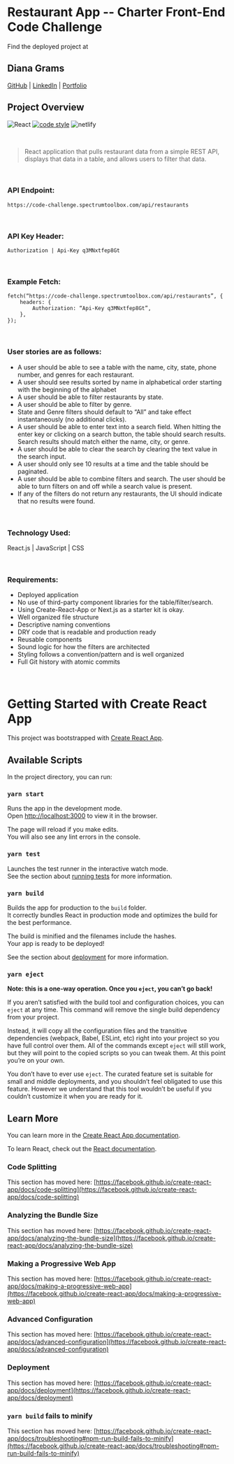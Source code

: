 # Restaurant App -- Charter Front-End Code Challenge

Find the deployed project at

## Diana Grams

[GitHub](https://github.com/deegrams221) | [LinkedIn](https://www.linkedin.com/in/diana-grams/) | [Portfolio](https://dianagrams.dev/)

## Project Overview

![React](https://img.shields.io/badge/react-v17.0.1-blue.svg)
[![code style](https://img.shields.io/badge/code_style-prettier-ff69b4.svg?style=flat)](https://github.com/prettier/prettier)
![netlify](https://img.shields.io/netlify/60ed14aa-ffc4-4ac0-9f41-c1b60e097554)

<br>

> React application that pulls restaurant data from a simple REST API, displays
> that data in a table, and allows users to filter that data.

<br>

### API Endpoint:

```
https://code-challenge.spectrumtoolbox.com/api/restaurants
```

<br>

### API Key Header:

```
Authorization | Api-Key q3MNxtfep8Gt
```

<br>

### Example Fetch:

```
fetch(“https://code-challenge.spectrumtoolbox.com/api/restaurants”, {
    headers: {
        Authorization: “Api-Key q3MNxtfep8Gt”,
    },
});
```

<br>

### User stories are as follows:

- A user should be able to see a table with the name, city, state, phone number, and genres for each restaurant.
- A user should see results sorted by name in alphabetical order starting with the beginning of the alphabet
- A user should be able to filter restaurants by state.
- A user should be able to filter by genre.
- State and Genre filters should default to “All” and take effect instantaneously (no additional clicks).
- A user should be able to enter text into a search field. When hitting the enter key or clicking on a search
  button, the table should search results. Search results should match either the name, city, or genre.
- A user should be able to clear the search by clearing the text value in the search input.
- A user should only see 10 results at a time and the table should be paginated.
- A user should be able to combine filters and search. The user should be able to turn filters on and off while a
  search value is present.
- If any of the filters do not return any restaurants, the UI should indicate that no results were found.

<br>

### Technology Used:

React.js | JavaScript | CSS

<br>

### Requirements:

- Deployed application
- No use of third-party component libraries for the table/filter/search.
- Using Create-React-App or Next.js as a starter kit is okay.
- Well organized file structure
- Descriptive naming conventions
- DRY code that is readable and production ready
- Reusable components
- Sound logic for how the filters are architected
- Styling follows a convention/pattern and is well organized
- Full Git history with atomic commits

<br>

# Getting Started with Create React App

This project was bootstrapped with [Create React App](https://github.com/facebook/create-react-app).

## Available Scripts

In the project directory, you can run:

### `yarn start`

Runs the app in the development mode.\
Open [http://localhost:3000](http://localhost:3000) to view it in the browser.

The page will reload if you make edits.\
You will also see any lint errors in the console.

### `yarn test`

Launches the test runner in the interactive watch mode.\
See the section about [running tests](https://facebook.github.io/create-react-app/docs/running-tests) for more information.

### `yarn build`

Builds the app for production to the `build` folder.\
It correctly bundles React in production mode and optimizes the build for the best performance.

The build is minified and the filenames include the hashes.\
Your app is ready to be deployed!

See the section about [deployment](https://facebook.github.io/create-react-app/docs/deployment) for more information.

### `yarn eject`

**Note: this is a one-way operation. Once you `eject`, you can’t go back!**

If you aren’t satisfied with the build tool and configuration choices, you can `eject` at any time. This command will remove the single build dependency from your project.

Instead, it will copy all the configuration files and the transitive dependencies (webpack, Babel, ESLint, etc) right into your project so you have full control over them. All of the commands except `eject` will still work, but they will point to the copied scripts so you can tweak them. At this point you’re on your own.

You don’t have to ever use `eject`. The curated feature set is suitable for small and middle deployments, and you shouldn’t feel obligated to use this feature. However we understand that this tool wouldn’t be useful if you couldn’t customize it when you are ready for it.

## Learn More

You can learn more in the [Create React App documentation](https://facebook.github.io/create-react-app/docs/getting-started).

To learn React, check out the [React documentation](https://reactjs.org/).

### Code Splitting

This section has moved here: [https://facebook.github.io/create-react-app/docs/code-splitting](https://facebook.github.io/create-react-app/docs/code-splitting)

### Analyzing the Bundle Size

This section has moved here: [https://facebook.github.io/create-react-app/docs/analyzing-the-bundle-size](https://facebook.github.io/create-react-app/docs/analyzing-the-bundle-size)

### Making a Progressive Web App

This section has moved here: [https://facebook.github.io/create-react-app/docs/making-a-progressive-web-app](https://facebook.github.io/create-react-app/docs/making-a-progressive-web-app)

### Advanced Configuration

This section has moved here: [https://facebook.github.io/create-react-app/docs/advanced-configuration](https://facebook.github.io/create-react-app/docs/advanced-configuration)

### Deployment

This section has moved here: [https://facebook.github.io/create-react-app/docs/deployment](https://facebook.github.io/create-react-app/docs/deployment)

### `yarn build` fails to minify

This section has moved here: [https://facebook.github.io/create-react-app/docs/troubleshooting#npm-run-build-fails-to-minify](https://facebook.github.io/create-react-app/docs/troubleshooting#npm-run-build-fails-to-minify)
